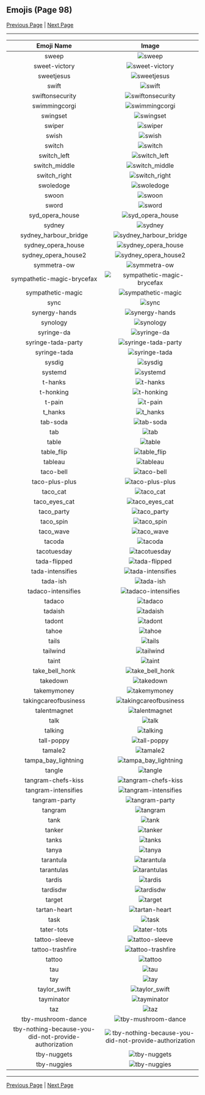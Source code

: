 
## Emojis (Page 98)

[Previous Page](/docs/hc/page-s-0097.md)
  | [Next Page](/docs/hc/page-t-0099.md)

<hr />

|Emoji Name|Image|
| :-: | :-: |
|sweep| ![sweep](/emojis/hc/sweep.png)|
|sweet-victory| ![sweet-victory](/emojis/hc/sweet-victory.png)|
|sweetjesus| ![sweetjesus](/emojis/hc/sweetjesus.jpg)|
|swift| ![swift](/emojis/hc/swift.png)|
|swiftonsecurity| ![swiftonsecurity](/emojis/hc/swiftonsecurity.jpg)|
|swimmingcorgi| ![swimmingcorgi](/emojis/hc/swimmingcorgi.gif)|
|swingset| ![swingset](/emojis/hc/swingset.png)|
|swiper| ![swiper](/emojis/hc/swiper.png)|
|swish| ![swish](/emojis/hc/swish.png)|
|switch| ![switch](/emojis/hc/switch.png)|
|switch_left| ![switch_left](/emojis/hc/switch_left.png)|
|switch_middle| ![switch_middle](/emojis/hc/switch_middle.png)|
|switch_right| ![switch_right](/emojis/hc/switch_right.png)|
|swoledoge| ![swoledoge](/emojis/hc/swoledoge.png)|
|swoon| ![swoon](/emojis/hc/swoon.png)|
|sword| ![sword](/emojis/hc/sword.png)|
|syd_opera_house| ![syd_opera_house](/emojis/hc/syd_opera_house.jpg)|
|sydney| ![sydney](/emojis/hc/sydney.png)|
|sydney_harbour_bridge| ![sydney_harbour_bridge](/emojis/hc/sydney_harbour_bridge.jpg)|
|sydney_opera_house| ![sydney_opera_house](/emojis/hc/sydney_opera_house.gif)|
|sydney_opera_house2| ![sydney_opera_house2](/emojis/hc/sydney_opera_house2.jpg)|
|symmetra-ow| ![symmetra-ow](/emojis/hc/symmetra-ow.png)|
|sympathetic-magic-brycefax| ![sympathetic-magic-brycefax](/emojis/hc/sympathetic-magic-brycefax.png)|
|sympathetic-magic| ![sympathetic-magic](/emojis/hc/sympathetic-magic.png)|
|sync| ![sync](/emojis/hc/sync.jpg)|
|synergy-hands| ![synergy-hands](/emojis/hc/synergy-hands.jpg)|
|synology| ![synology](/emojis/hc/synology.png)|
|syringe-da| ![syringe-da](/emojis/hc/syringe-da.png)|
|syringe-tada-party| ![syringe-tada-party](/emojis/hc/syringe-tada-party.gif)|
|syringe-tada| ![syringe-tada](/emojis/hc/syringe-tada.png)|
|sysdig| ![sysdig](/emojis/hc/sysdig.png)|
|systemd| ![systemd](/emojis/hc/systemd.png)|
|t-hanks| ![t-hanks](/emojis/hc/t-hanks.png)|
|t-honking| ![t-honking](/emojis/hc/t-honking.gif)|
|t-pain| ![t-pain](/emojis/hc/t-pain.jpg)|
|t_hanks| ![t_hanks](/emojis/hc/t_hanks.png)|
|tab-soda| ![tab-soda](/emojis/hc/tab-soda.jpg)|
|tab| ![tab](/emojis/hc/tab.png)|
|table| ![table](/emojis/hc/table.png)|
|table_flip| ![table_flip](/emojis/hc/table_flip.gif)|
|tableau| ![tableau](/emojis/hc/tableau.jpg)|
|taco-bell| ![taco-bell](/emojis/hc/taco-bell.png)|
|taco-plus-plus| ![taco-plus-plus](/emojis/hc/taco-plus-plus.png)|
|taco_cat| ![taco_cat](/emojis/hc/taco_cat.png)|
|taco_eyes_cat| ![taco_eyes_cat](/emojis/hc/taco_eyes_cat.jpg)|
|taco_party| ![taco_party](/emojis/hc/taco_party.png)|
|taco_spin| ![taco_spin](/emojis/hc/taco_spin.gif)|
|taco_wave| ![taco_wave](/emojis/hc/taco_wave.png)|
|tacoda| ![tacoda](/emojis/hc/tacoda.png)|
|tacotuesday| ![tacotuesday](/emojis/hc/tacotuesday.png)|
|tada-flipped| ![tada-flipped](/emojis/hc/tada-flipped.png)|
|tada-intensifies| ![tada-intensifies](/emojis/hc/tada-intensifies.gif)|
|tada-ish| ![tada-ish](/emojis/hc/tada-ish.png)|
|tadaco-intensifies| ![tadaco-intensifies](/emojis/hc/tadaco-intensifies.gif)|
|tadaco| ![tadaco](/emojis/hc/tadaco.png)|
|tadaish| ![tadaish](/emojis/hc/tadaish.png)|
|tadont| ![tadont](/emojis/hc/tadont.png)|
|tahoe| ![tahoe](/emojis/hc/tahoe.png)|
|tails| ![tails](/emojis/hc/tails.gif)|
|tailwind| ![tailwind](/emojis/hc/tailwind.png)|
|taint| ![taint](/emojis/hc/taint.png)|
|take_bell_honk| ![take_bell_honk](/emojis/hc/take_bell_honk.jpg)|
|takedown| ![takedown](/emojis/hc/takedown.jpg)|
|takemymoney| ![takemymoney](/emojis/hc/takemymoney.png)|
|takingcareofbusiness| ![takingcareofbusiness](/emojis/hc/takingcareofbusiness.jpg)|
|talentmagnet| ![talentmagnet](/emojis/hc/talentmagnet.png)|
|talk| ![talk](/emojis/hc/talk.png)|
|talking| ![talking](/emojis/hc/talking.png)|
|tall-poppy| ![tall-poppy](/emojis/hc/tall-poppy.png)|
|tamale2| ![tamale2](/emojis/hc/tamale2.png)|
|tampa_bay_lightning| ![tampa_bay_lightning](/emojis/hc/tampa_bay_lightning.png)|
|tangle| ![tangle](/emojis/hc/tangle.jpg)|
|tangram-chefs-kiss| ![tangram-chefs-kiss](/emojis/hc/tangram-chefs-kiss.png)|
|tangram-intensifies| ![tangram-intensifies](/emojis/hc/tangram-intensifies.gif)|
|tangram-party| ![tangram-party](/emojis/hc/tangram-party.gif)|
|tangram| ![tangram](/emojis/hc/tangram.png)|
|tank| ![tank](/emojis/hc/tank.png)|
|tanker| ![tanker](/emojis/hc/tanker.png)|
|tanks| ![tanks](/emojis/hc/tanks.png)|
|tanya| ![tanya](/emojis/hc/tanya.png)|
|tarantula| ![tarantula](/emojis/hc/tarantula.jpg)|
|tarantulas| ![tarantulas](/emojis/hc/tarantulas.png)|
|tardis| ![tardis](/emojis/hc/tardis.gif)|
|tardisdw| ![tardisdw](/emojis/hc/tardisdw.png)|
|target| ![target](/emojis/hc/target.jpg)|
|tartan-heart| ![tartan-heart](/emojis/hc/tartan-heart.png)|
|task| ![task](/emojis/hc/task.png)|
|tater-tots| ![tater-tots](/emojis/hc/tater-tots.png)|
|tattoo-sleeve| ![tattoo-sleeve](/emojis/hc/tattoo-sleeve.png)|
|tattoo-trashfire| ![tattoo-trashfire](/emojis/hc/tattoo-trashfire.png)|
|tattoo| ![tattoo](/emojis/hc/tattoo.png)|
|tau| ![tau](/emojis/hc/tau.png)|
|tay| ![tay](/emojis/hc/tay.jpg)|
|taylor_swift| ![taylor_swift](/emojis/hc/taylor_swift.png)|
|tayminator| ![tayminator](/emojis/hc/tayminator.png)|
|taz| ![taz](/emojis/hc/taz.png)|
|tby-mushroom-dance| ![tby-mushroom-dance](/emojis/hc/tby-mushroom-dance.gif)|
|tby-nothing-because-you-did-not-provide-authorization| ![tby-nothing-because-you-did-not-provide-authorization](/emojis/hc/tby-nothing-because-you-did-not-provide-authorization.png)|
|tby-nuggets| ![tby-nuggets](/emojis/hc/tby-nuggets.png)|
|tby-nuggies| ![tby-nuggies](/emojis/hc/tby-nuggies.png)|

<hr/>

[Previous Page](/docs/hc/page-s-0097.md)
  | [Next Page](/docs/hc/page-t-0099.md)